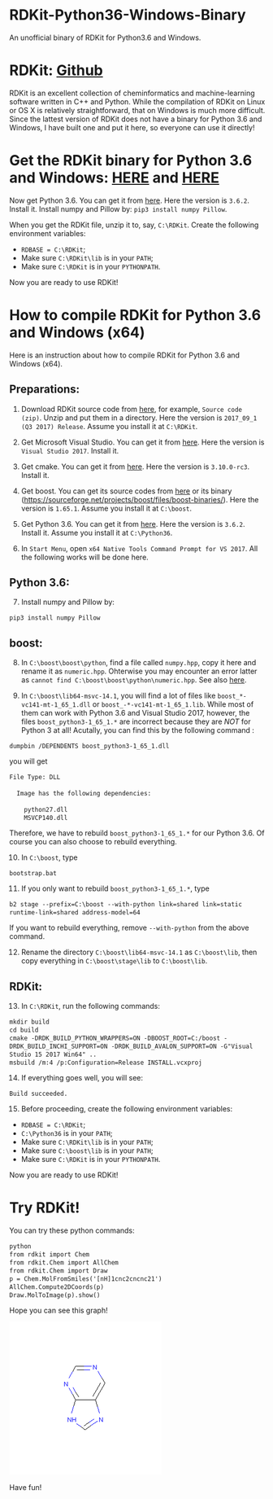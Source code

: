 # RDKit-Python36-Windows-Binary
An unofficial binary of RDKit for Python3.6 and Windows.

# RDKit: [Github](https://github.com/rdkit/rdkit)

RDKit is an excellent collection of cheminformatics and machine-learning software written in C++ and Python. While the compilation of RDKit on Linux or OS X is relatively straightforward, that on Windows is much more difficult. Since the lattest version of RDKit does not have a binary for Python 3.6 and Windows, I have built one and put it here, so everyone can use it directly!

# Get the RDKit binary for Python 3.6 and Windows: [HERE](RDKit2017_09_1(Q32017)-Python36-Win-x64.part1.rar) and [HERE](RDKit2017_09_1(Q32017)-Python36-Win-x64.part2.rar)

Now get Python 3.6. You can get it from [here](https://www.python.org/downloads/release/python-362/). Here the version is `3.6.2`. Install it. Install numpy and Pillow by: `pip3 install numpy Pillow`.

When you get the RDKit file, unzip it to, say, `C:\RDKit`. Create the following environment variables:

+ `RDBASE = C:\RDKit`;
+ Make sure `C:\RDKit\lib` is in your `PATH`;
+ Make sure `C:\RDKit` is in your `PYTHONPATH`.

Now you are ready to use RDKit!

# How to compile RDKit for Python 3.6 and Windows (x64)

Here is an instruction about how to compile RDKit for Python 3.6 and Windows (x64).

## Preparations:

1. Download RDKit source code from [here](https://github.com/rdkit/rdkit/releases), for example, `Source code (zip)`. Unzip and put them in a directory. Here the version is `2017_09_1 (Q3 2017) Release`. Assume you install it at `C:\RDKit`.

2. Get Microsoft Visual Studio. You can get it from [here](https://www.visualstudio.com/thank-you-downloading-visual-studio/?sku=BuildTools&rel=15). Here the version is `Visual Studio 2017`. Install it.

3. Get cmake. You can get it from [here](https://cmake.org/download/). Here the version is `3.10.0-rc3`. Install it.

4. Get boost. You can get its source codes from [here](https://dl.bintray.com/boostorg/release/1.65.1/source/) or its binary (https://sourceforge.net/projects/boost/files/boost-binaries/). Here the version is `1.65.1`. Assume you install it at `C:\boost`.

5. Get Python 3.6. You can get it from [here](https://www.python.org/downloads/release/python-362/). Here the version is `3.6.2`. Install it. Assume you install it at `C:\Python36`.

6. In `Start Menu`, open `x64 Native Tools Command Prompt for VS 2017`. All the following works will be done here.

## Python 3.6:

7. Install numpy and Pillow by: 
```
pip3 install numpy Pillow
```

## boost:

8. In `C:\boost\boost\python`, find a file called `numpy.hpp`, copy it here and rename it as `numeric.hpp`. Ohterwise you may encounter an error latter as `cannot find C:\boost\boost\python\numeric.hpp`. See also [here](https://github.com/rdkit/rdkit/issues/1581).

9. In `C:\boost\lib64-msvc-14.1`, you will find a lot of files like `boost_*-vc141-mt-1_65_1.dll` or `boost_-*-vc141-mt-1_65_1.lib`. While most of them can work with Python 3.6 and Visual Studio 2017, however, the files `boost_python3-1_65_1.*` are incorrect because they are *NOT* for Python 3 at all! Acutally, you can find this by the following command :
```
dumpbin /DEPENDENTS boost_python3-1_65_1.dll
```
you will get
```
File Type: DLL

  Image has the following dependencies:
  
    python27.dll
    MSVCP140.dll
```
Therefore, we have to rebuild `boost_python3-1_65_1.*` for our Python 3.6. Of course you can also choose to rebuild everything.

10. In `C:\boost`, type
```
bootstrap.bat
```

11. If you only want to rebuild `boost_python3-1_65_1.*`, type 
```
b2 stage --prefix=C:\boost --with-python link=shared link=static runtime-link=shared address-model=64
```
If you want to rebuild everything, remove `--with-python` from the above command.

12. Rename the directory `C:\boost\lib64-msvc-14.1` as `C:\boost\lib`, then copy everything in `C:\boost\stage\lib` to `C:\boost\lib`.

## RDKit:

13. In `C:\RDKit`, run the following commands:
```
mkdir build
cd build
cmake -DRDK_BUILD_PYTHON_WRAPPERS=ON -DBOOST_ROOT=C:/boost -DRDK_BUILD_INCHI_SUPPORT=ON -DRDK_BUILD_AVALON_SUPPORT=ON -G"Visual Studio 15 2017 Win64" ..
msbuild /m:4 /p:Configuration=Release INSTALL.vcxproj
```

14. If everything goes well, you will see:
```
Build succeeded.
```

15. Before proceeding, create the following environment variables:

+ `RDBASE = C:\RDKit`;
+ `C:\Python36` is in your `PATH`;
+ Make sure `C:\RDKit\lib` is in your `PATH`;
+ Make sure `C:\boost\lib` is in your `PATH`;
+ Make sure `C:\RDKit` is in your `PYTHONPATH`.

Now you are ready to use RDKit!


# Try RDKit!

You can try these python commands:
```
python
from rdkit import Chem
from rdkit.Chem import AllChem
from rdkit.Chem import Draw
p = Chem.MolFromSmiles('[nH]1cnc2cncnc21')
AllChem.Compute2DCoords(p)
Draw.MolToImage(p).show()
```

Hope you can see this graph!

![](mol.png)


Have fun!
